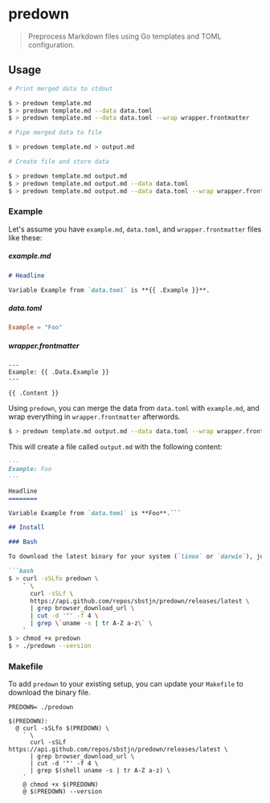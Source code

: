 # predown

> Preprocess Markdown files using Go templates and TOML configuration.

## Usage

```bash
# Print merged data to stdout

$ > predown template.md
$ > predown template.md --data data.toml
$ > predown template.md --data data.toml --wrap wrapper.frontmatter

# Pipe merged data to file

$ > predown template.md > output.md

# Create file and store data

$ > predown template.md output.md
$ > predown template.md output.md --data data.toml
$ > predown template.md output.md --data data.toml --wrap wrapper.frontmatter
```

### Example

Let's assume you have `example.md`, `data.toml`, and `wrapper.frontmatter` files like these:

##### example.md

```markdown
# Headline

Variable Example from `data.toml` is **{{ .Example }}**.
````

##### data.toml

```toml
Example = "Foo"
```

##### wrapper.frontmatter

```frontmatter
---
Example: {{ .Data.Example }}
---

{{ .Content }}
```

Using `predown`, you can merge the data from `data.toml` with `example.md`, and wrap everything in `wrapper.frontmatter` afterwords.

```bash
$ > predown template.md output.md --data data.toml --wrap wrapper.frontmatter
```

This will create a file called `output.md` with the following content:

```markdown
---
Example: Foo
---

Headline
========

Variable Example from `data.toml` is **Foo**.```

## Install

### Bash

To download the latest binary for your system (`linux` or `darwin`), just use the following `curl` request:

```bash
$ > curl -sSLfo predown \
    ` \
      curl -sSLf \
      https://api.github.com/repos/sbstjn/predown/releases/latest \
      | grep browser_download_url \
      | cut -d '"' -f 4 \
      | grep \`uname -s | tr A-Z a-z\` \
    `
$ > chmod +x predown
$ > ./predown --version
```

### Makefile

To add `predown` to your existing setup, you can update your `Makefile` to download the binary file.

```make
PREDOWN= ./predown

$(PREDOWN):
  @ curl -sSLfo $(PREDOWN) \
    ` \
      curl -sSLf https://api.github.com/repos/sbstjn/predown/releases/latest \
      | grep browser_download_url \
      | cut -d '"' -f 4 \
      | grep $(shell uname -s | tr A-Z a-z) \
    `
    @ chmod +x $(PREDOWN)
    @ $(PREDOWN) --version
```
